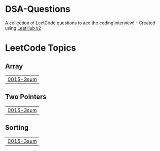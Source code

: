 # DSA-Questions
A collection of LeetCode questions to ace the coding interview! - Created using [LeetHub v2](https://github.com/arunbhardwaj/LeetHub-2.0)

<!---LeetCode Topics Start-->
# LeetCode Topics
## Array
|  |
| ------- |
| [0015-3sum](https://github.com/Mr-RohitNooB/DSA-Questions/tree/master/0015-3sum) |
## Two Pointers
|  |
| ------- |
| [0015-3sum](https://github.com/Mr-RohitNooB/DSA-Questions/tree/master/0015-3sum) |
## Sorting
|  |
| ------- |
| [0015-3sum](https://github.com/Mr-RohitNooB/DSA-Questions/tree/master/0015-3sum) |
<!---LeetCode Topics End-->